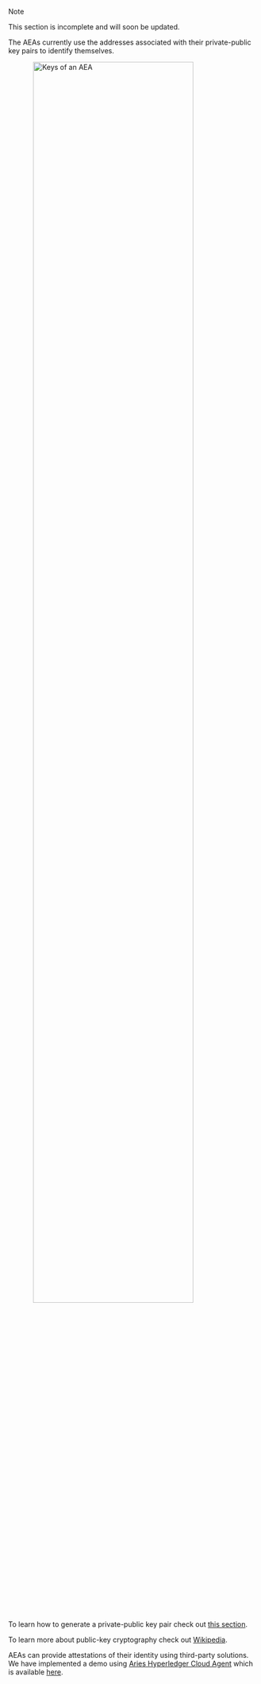 <div class="admonition note">
  <p class="admonition-title">Note</p>
  <p>This section is incomplete and will soon be updated.
</p>
</div>

The AEAs currently use the addresses associated with their private-public key pairs to identify themselves.

<img src="../assets/keys.png" alt="Keys of an AEA" class="center" style="display: block; margin-left: auto; margin-right: auto;width:80%;">

To learn how to generate a private-public key pair check out <a href="../cli-commands">this section</a>.

To learn more about public-key cryptography check out <a href="https://simple.wikipedia.org/wiki/Public-key_cryptography">Wikipedia</a>.

AEAs can provide attestations of their identity using third-party solutions. We have implemented a demo using <a href="https://github.com/hyperledger/aries-cloudagent-python">Aries Hyperledger Cloud Agent</a> which is available <a href="../aries-cloud-agent-demo">here</a>.
